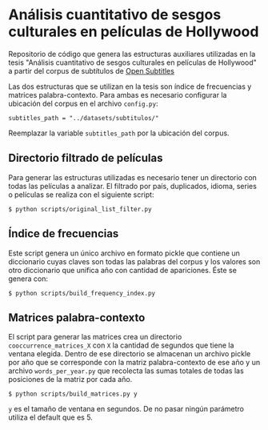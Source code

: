 # Análisis cuantitativo de sesgos culturales en películas de Hollywood

Repositorio de código que genera las estructuras auxiliares utilizadas en la tesis "Análisis cuantitativo de sesgos culturales en películas de Hollywood" a partir del corpus de subtítulos de [Open Subtitles](https://www.opensubtitles.org)

Las dos estructuras que se utilizan en la tesis son índice de frecuencias y matrices palabra-contexto. Para ambas es necesario configurar la ubicación del corpus en el archivo `config.py`:

```
subtitles_path = "../datasets/subtitulos/"
```

Reemplazar la variable `subtitles_path` por la ubicación del corpus.

## Directorio filtrado de películas

Para generar las estructuras utilizadas es necesario tener un directorio con todas las películas a analizar. El filtrado por país, duplicados, idioma, series o películas se realiza con el siguiente script:

``` 
$ python scripts/original_list_filter.py
```

## Índice de frecuencias

Este script genera un único archivo en formato pickle que contiene un diccionario cuyas claves son todas las palabras del corpus y los valores son otro diccionario que unifica año con cantidad de apariciones. Éste se genera con:

``` 
$ python scripts/build_frequency_index.py
```

## Matrices palabra-contexto

El script para generar las matrices crea un directorio `cooccurrence_matrices_X` con `X` la cantidad de segundos que tiene la ventana elegida. Dentro de ese directorio se almacenan un archivo pickle por año que se corresponde con la matriz palabra-contexto de ese año y un archivo `words_per_year.py` que recolecta las sumas totales de todas las posiciones de la matriz por cada año.

``` 
$ python scripts/build_matrices.py y
```

`y` es el tamaño de ventana en segundos. De no pasar ningún parámetro utiliza el default que es 5. 

